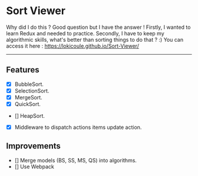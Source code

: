 # Sort Viewer

Why did I do this ? Good question but I have the answer ! Firstly, I wanted to learn Redux and needed to practice. Secondly, I have to keep my algorithmic skills, what's better than sorting things to do that ? :)
You can access it here :
https://lokicoule.github.io/Sort-Viewer/

---

## Features

- [x] BubbleSort.
- [x] SelectionSort.
- [x] MergeSort.
- [x] QuickSort.
- [] HeapSort.
- [x] Middleware to dispatch actions items update action.

## Improvements

- [] Merge models (BS, SS, MS, QS) into algorithms.
- [] Use Webpack

